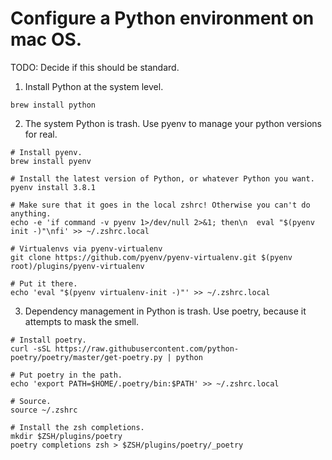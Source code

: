 # Configure a Python environment on mac OS.

TODO: Decide if this should be standard.

1. Install Python at the system level.

```
brew install python
```

2. The system Python is trash. Use pyenv to manage your python versions for real.

```
# Install pyenv.
brew install pyenv

# Install the latest version of Python, or whatever Python you want.
pyenv install 3.8.1

# Make sure that it goes in the local zshrc! Otherwise you can't do anything.
echo -e 'if command -v pyenv 1>/dev/null 2>&1; then\n  eval "$(pyenv init -)"\nfi' >> ~/.zshrc.local

# Virtualenvs via pyenv-virtualenv
git clone https://github.com/pyenv/pyenv-virtualenv.git $(pyenv root)/plugins/pyenv-virtualenv

# Put it there.
echo 'eval "$(pyenv virtualenv-init -)"' >> ~/.zshrc.local

```

3. Dependency management in Python is trash. Use poetry, because it attempts to mask the smell.

```
# Install poetry.
curl -sSL https://raw.githubusercontent.com/python-poetry/poetry/master/get-poetry.py | python

# Put poetry in the path.
echo 'export PATH=$HOME/.poetry/bin:$PATH' >> ~/.zshrc.local

# Source.
source ~/.zshrc

# Install the zsh completions.
mkdir $ZSH/plugins/poetry
poetry completions zsh > $ZSH/plugins/poetry/_poetry
```
